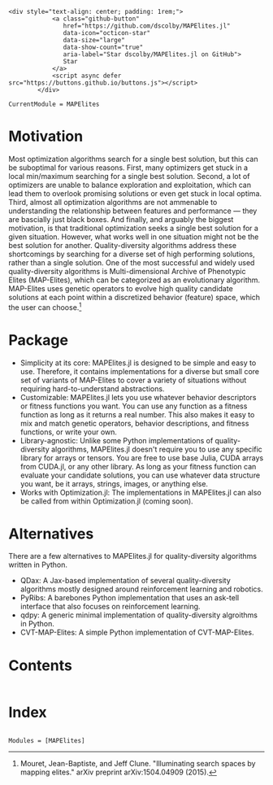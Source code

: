 ```@raw html
<div style="text-align: center; padding: 1rem;">
            <a class="github-button"
               href="https://github.com/dscolby/MAPElites.jl"
               data-icon="octicon-star"
               data-size="large"
               data-show-count="true"
               aria-label="Star dscolby/MAPElites.jl on GitHub">
               Star
            </a>
            <script async defer src="https://buttons.github.io/buttons.js"></script>
        </div>
```

```@meta
CurrentModule = MAPElites
```

# Motivation
Most optimization algorithms search for a single best solution, but this can be suboptimal for
various reasons. First, many optimizers get stuck in a local min/maximum searching for a single best
solution. Second, a lot of optimizers are unable to balance exploration and exploitation, which
can lead them to overlook promising solutions or even get stuck in local optima. Third, almost all 
optimization algorithms are not ammenable to understanding the relationship between features and 
performance — they are bascially just black boxes. And finally, and arguably the biggest motivation, 
is that traditional optimization seeks a single best solution for a given situation. However, what 
works well in one situation might not be the best solution for another. Quality-diversity algorithms
address these shortcomings by searching for a diverse set of high performing solutions, rather 
than a single solution. One of the most successful and widely used quality-diversity algorithms 
is Multi-dimensional Archive of Phenotypic Elites (MAP-Elites), which can be categorized as an 
evolutionary algorithm. MAP-Elites uses genetic operators to evolve high quality candidate solutions 
at each point within a discretized behavior (feature) space, which the user can choose.[^1]

# Package 
- Simplicity at its core: MAPElites.jl is designed to be simple and easy to use. Therefore, it 
contains implementations for a diverse but small core set of variants of MAP-Elites to cover a 
variety of situations without requiring hard-to-understand abstractions.
- Customizable: MAPElites.jl lets you use whatever behavior descriptors or fitness functions you 
want. You can use any function as a fitness function as long as it returns a real number. This 
also makes it easy to mix and match genetic operators, behavior descriptions, and fitness functions, 
or write your own.
- Library-agnostic: Unlike some Python implementations of quality-diversity algorithms, MAPElites.jl
doesn't require you to use any specific library for arrays or tensors. You are free to use base 
Julia, CUDA arrays from CUDA.jl, or any other library. As long as your fitness function can 
evaluate your candidate solutions, you can use whatever data structure you want, be it arrays, 
strings, images, or anything else.
- Works with Optimization.jl: The implementations in MAPElites.jl can also be called from within
Optimization.jl (coming soon).

# Alternatives
There are a few alternatives to MAPElites.jl for quality-diversity algorithms written in Python.
- QDax: A Jax-based implementation of several quality-diversity algorithms mostly designed around 
reinforcement learning and robotics.
- PyRibs: A barebones Python implementation that uses an ask-tell interface that also focuses on 
reinforcement learning.
- qdpy: A generic minimal implementation of quality-diversity algroithms in Python.
- CVT-MAP-Elites: A simple Python implementation of CVT-MAP-Elites.

# Contents
```@contents
```

# Index
```@index
```

```@autodocs
Modules = [MAPElites]
```

[^1]: Mouret, Jean-Baptiste, and Jeff Clune. "Illuminating search spaces by mapping elites." arXiv preprint arXiv:1504.04909 (2015).
